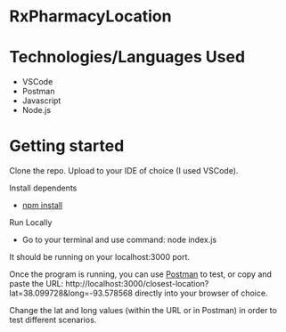 # RxPharmacyLocation

# Technologies/Languages Used
* VSCode 
* Postman
* Javascript
* Node.js

# Getting started 
Clone the repo. Upload to your IDE of choice (I used VSCode). 

Install dependents
* [npm install](https://www.npmjs.com/get-npm)

Run Locally
* Go to your terminal and use command: node index.js

It should be running on your localhost:3000 port. 

Once the program is running, you can use [Postman](https://www.postman.com/) to test, or copy and paste the URL: http://localhost:3000/closest-location?lat=38.099728&long=-93.578568 directly into your browser of choice. 

Change the lat and long values (within the URL or in Postman) in order to test different scenarios. 

